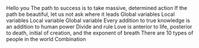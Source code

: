 <o>
Hello you
The path to success is to take massive, determined action
If the path be beautiful, let us not ask where it leads
Global variables
Local variables
Local variable
Global variable
Every addition to true knowledge is an addition to human power
Divide and rule
Love is anterior to life, posterior to death, initial of creation, and the exponent of breath
There are 10 types of people in the world
Combination
